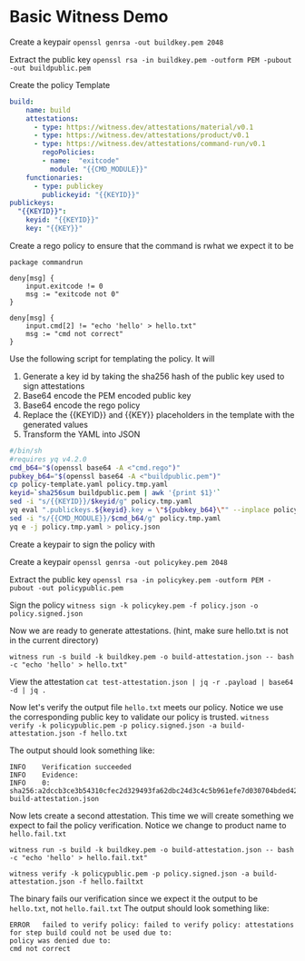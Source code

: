 # Basic Witness Demo

Create a keypair
`openssl genrsa -out buildkey.pem 2048`

Extract the public key
`openssl rsa -in buildkey.pem -outform PEM -pubout -out buildpublic.pem`


Create the policy Template

```yaml
build:
    name: build
    attestations:
      - type: https://witness.dev/attestations/material/v0.1
      - type: https://witness.dev/attestations/product/v0.1
      - type: https://witness.dev/attestations/command-run/v0.1
        regoPolicies:
        - name:  "exitcode"
          module: "{{CMD_MODULE}}"
    functionaries:
      - type: publickey
        publickeyid: "{{KEYID}}"
publickeys:
  "{{KEYID}}":
    keyid: "{{KEYID}}"
    key: "{{KEY}}"
```

Create a rego policy to ensure that the command is rwhat we expect it to be

```rego
package commandrun

deny[msg] {
    input.exitcode != 0
    msg := "exitcode not 0"
}

deny[msg] {
    input.cmd[2] != "echo 'hello' > hello.txt"
    msg := "cmd not correct"
}
```

Use the following script for templating the policy.  It will
1. Generate a key id by taking the sha256 hash of the public key used to sign attestations
2. Base64 encode the PEM encoded public key
3. Base64 encode the rego policy
4. Replace the {{KEYID}} and {{KEY}} placeholders in the template with the generated values
5. Transform the YAML into JSON


```sh
#/bin/sh
#requires yq v4.2.0
cmd_b64="$(openssl base64 -A <"cmd.rego")"
pubkey_b64="$(openssl base64 -A <"buildpublic.pem")"
cp policy-template.yaml policy.tmp.yaml
keyid=`sha256sum buildpublic.pem | awk '{print $1}'`
sed -i "s/{{KEYID}}/$keyid/g" policy.tmp.yaml
yq eval ".publickeys.${keyid}.key = \"${pubkey_b64}\"" --inplace policy.tmp.yaml
sed -i "s/{{CMD_MODULE}}/$cmd_b64/g" policy.tmp.yaml
yq e -j policy.tmp.yaml > policy.json
```

Create a keypair to sign the policy with

Create a keypair
`openssl genrsa -out policykey.pem 2048`

Extract the public key
`openssl rsa -in policykey.pem -outform PEM -pubout -out policypublic.pem`

Sign the policy
`witness sign -k policykey.pem -f policy.json -o policy.signed.json`


Now we are ready to generate attestations. (hint, make sure hello.txt is not in the current directory)

`witness run -s build -k buildkey.pem -o build-attestation.json -- bash -c "echo 'hello' > hello.txt"`

View the attestation
`cat test-attestation.json | jq -r .payload | base64 -d | jq .`

Now let's verify the output file `hello.txt` meets our policy.  Notice we use the corresponding public key to validate our policy is trusted.
`witness verify -k policypublic.pem -p policy.signed.json -a build-attestation.json -f hello.txt`

The output should look something like:
```
INFO    Verification succeeded                       
INFO    Evidence:                                    
INFO    0: sha256:a2dccb3ce3b54310cfec2d329493fa62dbc24d3c4c5b961efe7d030704bded42  build-attestation.json
```

Now lets create a second attestation. This time we will create something we expect to fail the policy verification.  Notice we change to product name to `hello.fail.txt`

`witness run -s build -k buildkey.pem -o build-attestation.json -- bash -c "echo 'hello' > hello.fail.txt"`


`witness verify -k policypublic.pem -p policy.signed.json -a build-attestation.json -f hello.failtxt`


The binary fails our verification since we expect it the output to be `hello.txt`, not `hello.fail.txt` The output should look something like:

```
ERROR   failed to verify policy: failed to verify policy: attestations for step build could not be used due to:
policy was denied due to:
cmd not correct 
```